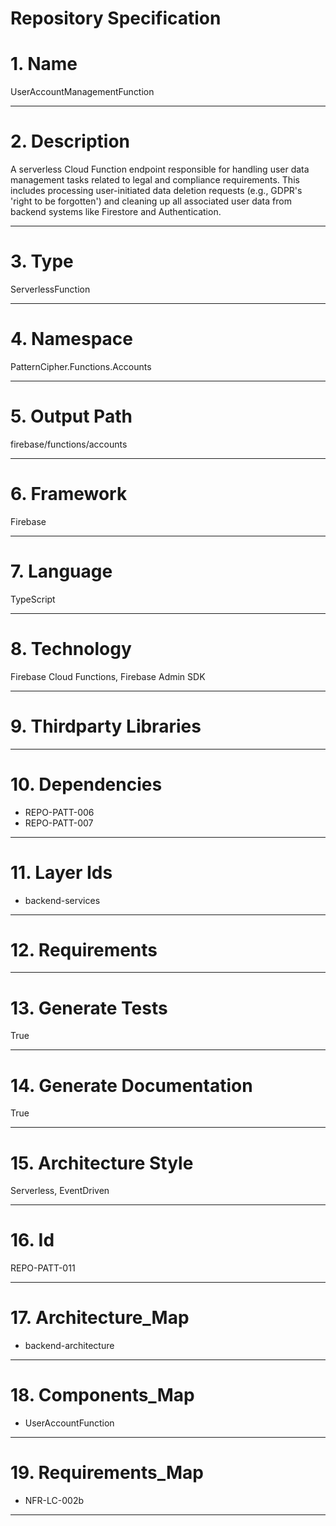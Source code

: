 # Repository Specification

# 1. Name
UserAccountManagementFunction


---

# 2. Description
A serverless Cloud Function endpoint responsible for handling user data management tasks related to legal and compliance requirements. This includes processing user-initiated data deletion requests (e.g., GDPR's 'right to be forgotten') and cleaning up all associated user data from backend systems like Firestore and Authentication.


---

# 3. Type
ServerlessFunction


---

# 4. Namespace
PatternCipher.Functions.Accounts


---

# 5. Output Path
firebase/functions/accounts


---

# 6. Framework
Firebase


---

# 7. Language
TypeScript


---

# 8. Technology
Firebase Cloud Functions, Firebase Admin SDK


---

# 9. Thirdparty Libraries



---

# 10. Dependencies

- REPO-PATT-006
- REPO-PATT-007


---

# 11. Layer Ids

- backend-services


---

# 12. Requirements



---

# 13. Generate Tests
True


---

# 14. Generate Documentation
True


---

# 15. Architecture Style
Serverless, EventDriven


---

# 16. Id
REPO-PATT-011


---

# 17. Architecture_Map

- backend-architecture


---

# 18. Components_Map

- UserAccountFunction


---

# 19. Requirements_Map

- NFR-LC-002b


---

